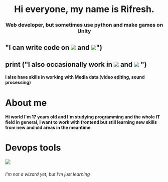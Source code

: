 

<h1 align="center"> Hi everyone, my name is Rifresh. </h1>
<h3 align="center">Web developer, but sometimes use python and make games on Unity</h3>
<h2 margin-left: 310px>  "I can write code on  <img src = "https://img.shields.io/badge/html5-%23E34F26.svg?style=for-the-badge&logo=html5&logoColor=white" </img>  and <img src = "https://img.shields.io/badge/css3-%231572B6.svg?style=for-the-badge&logo=css3&logoColor=white"</img>")  </h4> 
<h2>  print ("I also occasionally work in <img src = "https://img.shields.io/badge/python-3670A0?style=for-the-badge&logo=python&logoColor=ffdd54" </img> and <img src= "https://img.shields.io/badge/c%23-%23239120.svg?style=for-the-badge&logo=c-sharp&logoColor=white" </img> ") </h2>
<h4>I also have skills in working with Media data (video editing, sound processing)</h4>


<h1> About me </h1>
<h4>  Hi world I'm 17 years old and I'm studying programming and the whole IT field in general, I want to work with frontend but still learning new skills from new and old areas in the meantime</h4>

<h1> Devops tools</h1>
<h5> <img src ="https://icons8.com/icon/W0YEwBDDfTeu/figma" <img src "https://icons8.com/icon/48455/visual-studio"</img> </h5>
 <h6 >   I'm not a wizard yet, but I'm just learning  </h6>

 
